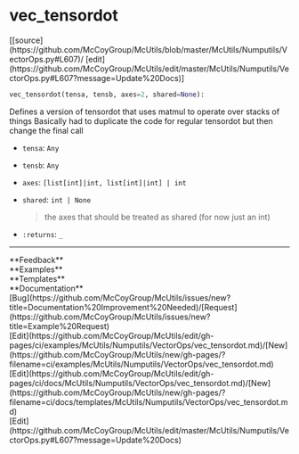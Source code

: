 # <a id="McUtils.Numputils.VectorOps.vec_tensordot">vec_tensordot</a>
<div class="docs-source-link" markdown="1">
[[source](https://github.com/McCoyGroup/McUtils/blob/master/McUtils/Numputils/VectorOps.py#L607)/
[edit](https://github.com/McCoyGroup/McUtils/edit/master/McUtils/Numputils/VectorOps.py#L607?message=Update%20Docs)]
</div>

```python
vec_tensordot(tensa, tensb, axes=2, shared=None): 
```
Defines a version of tensordot that uses matmul to operate over stacks of things
Basically had to duplicate the code for regular tensordot but then change the final call
  - `tensa`: `Any`
    > 
  - `tensb`: `Any`
    > 
  - `axes`: `[list[int]|int, list[int]|int] | int`
    > 
  - `shared`: `int | None`
    > the axes that should be treated as shared (for now just an int)
  - `:returns`: `_`
    > 











---


<div markdown="1" class="text-secondary">
<div class="container">
  <div class="row">
   <div class="col" markdown="1">
**Feedback**   
</div>
   <div class="col" markdown="1">
**Examples**   
</div>
   <div class="col" markdown="1">
**Templates**   
</div>
   <div class="col" markdown="1">
**Documentation**   
</div>
   <div class="col" markdown="1">
   
</div>
   <div class="col" markdown="1">
   
</div>
   <div class="col" markdown="1">
   
</div>
</div>
  <div class="row">
   <div class="col" markdown="1">
[Bug](https://github.com/McCoyGroup/McUtils/issues/new?title=Documentation%20Improvement%20Needed)/[Request](https://github.com/McCoyGroup/McUtils/issues/new?title=Example%20Request)   
</div>
   <div class="col" markdown="1">
[Edit](https://github.com/McCoyGroup/McUtils/edit/gh-pages/ci/examples/McUtils/Numputils/VectorOps/vec_tensordot.md)/[New](https://github.com/McCoyGroup/McUtils/new/gh-pages/?filename=ci/examples/McUtils/Numputils/VectorOps/vec_tensordot.md)   
</div>
   <div class="col" markdown="1">
[Edit](https://github.com/McCoyGroup/McUtils/edit/gh-pages/ci/docs/McUtils/Numputils/VectorOps/vec_tensordot.md)/[New](https://github.com/McCoyGroup/McUtils/new/gh-pages/?filename=ci/docs/templates/McUtils/Numputils/VectorOps/vec_tensordot.md)   
</div>
   <div class="col" markdown="1">
[Edit](https://github.com/McCoyGroup/McUtils/edit/master/McUtils/Numputils/VectorOps.py#L607?message=Update%20Docs)   
</div>
   <div class="col" markdown="1">
   
</div>
   <div class="col" markdown="1">
   
</div>
   <div class="col" markdown="1">
   
</div>
</div>
</div>
</div>